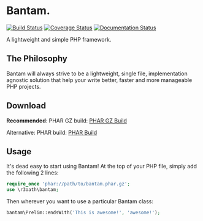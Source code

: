 # Bantam.
[![Build Status](https://travis-ci.org/r3oath/bantam.svg?branch=master)](https://travis-ci.org/r3oath/bantam)
[![Coverage Status](https://coveralls.io/repos/r3oath/bantam/badge.svg)](https://coveralls.io/r/r3oath/bantam)
[![Documentation Status](https://readthedocs.org/projects/bantam/badge/?version=latest)](https://readthedocs.org/projects/bantam/?badge=latest)

A lightweight and simple PHP framework.

## The Philosophy

Bantam will always strive to be a lightweight, single file, implementation agnostic
solution that help your write better, faster and more manageable PHP projects.

## Download

**Recommended**: PHAR GZ build: [PHAR GZ Build](https://github.com/r3oath/bantam/blob/master/build/bantam.phar.gz?raw=true)

Alternative: PHAR build: [PHAR Build](https://github.com/r3oath/bantam/blob/master/build/bantam.phar?raw=true)

## Usage
It's dead easy to start using Bantam! At the top of your PHP file, simply add the following 2 lines:

```php
require_once 'phar://path/to/bantam.phar.gz';
use \r3oath\bantam;
```

Then wherever you want to use a particular Bantam class:

```php
bantam\Prelim::endsWith('This is awesome!', 'awesome!');
```
